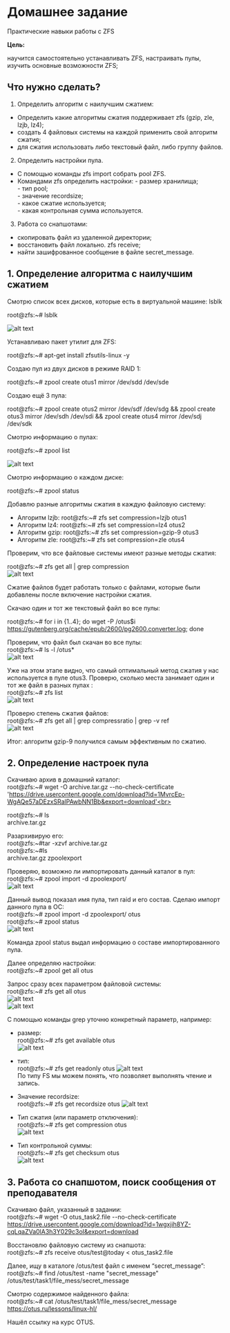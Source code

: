 # Домашнее задание
Практические навыки работы с ZFS

**Цель:**

научится самостоятельно устанавливать ZFS, настраивать пулы, изучить основные возможности ZFS;

## Что нужно сделать? 


 1.   Определить алгоритм с наилучшим сжатием:

  +  Определить какие алгоритмы сжатия поддерживает zfs (gzip, zle, lzjb, lz4);
  + создать 4 файловых системы на каждой применить свой алгоритм сжатия;
  + для сжатия использовать либо текстовый файл, либо группу файлов.

 2. Определить настройки пула.
 + С помощью команды zfs import собрать pool ZFS.
 + Командами zfs определить настройки:
    \- размер хранилища;        
    \- тип pool;        
    \- значение recordsize;       
    \- какое сжатие используется;       
    \- какая контрольная сумма используется.
   
 3. Работа со снапшотами:

 + скопировать файл из удаленной директории;
 + восстановить файл локально. zfs receive;
 + найти зашифрованное сообщение в файле secret_message.

## 1. Определение алгоритма с наилучшим сжатием

Смотрю список всех дисков, которые есть в виртуальной машине: lsblk

root@zfs:~# lsblk

![alt text](image-1.png)

Устанавливаю пакет утилит для ZFS:

root@zfs:~# apt-get install zfsutils-linux -y

Создаю пул из двух дисков в режиме RAID 1:

root@zfs:~# zpool create otus1 mirror /dev/sdd /dev/sde

Создаю ещё 3 пула:

root@zfs:~# zpool create otus2 mirror /dev/sdf /dev/sdg && zpool create otus3 mirror /dev/sdh /dev/sdi &&
 zpool create otus4 mirror /dev/sdj /dev/sdk

 Смотрю информацию о пулах:

 root@zfs:~# zpool list

![alt text](image-2.png)

Смотрю информацию о каждом диске:

root@zfs:~# zpool status

Добавлю разные алгоритмы сжатия в каждую файловую систему:
- Алгоритм lzjb:
 root@zfs:~# zfs set compression=lzjb otus1
- Алгоритм lz4: root@zfs:~# zfs set compression=lz4 otus2
- Алгоритм gzip: root@zfs:~# zfs set compression=gzip-9 otus3
- Алгоритм zle: root@zfs:~# zfs set compression=zle otus4

Проверим, что все файловые системы имеют разные методы сжатия:

root@zfs:~# zfs get all | grep compression <br>
![alt text](image-3.png)

Сжатие файлов будет работать только с файлами, которые были добавлены после включение настройки сжатия.

Скачаю один и тот же текстовый файл во все пулы:

root@zfs:~# for i in {1..4}; do wget -P /otus$i https://gutenberg.org/cache/epub/2600/pg2600.converter.log; done

Проверим, что файл был скачан во все пулы:<br>
root@zfs:~# ls -l /otus*<br>
![alt text](image-4.png)

Уже на этом этапе видно, что самый оптимальный метод сжатия у нас используется в пуле otus3.
Проверю, сколько места занимает один и тот же файл в разных пулах :<br>
root@zfs:~# zfs list<br>
![alt text](image-5.png)

Проверю степень сжатия файлов:<br>
root@zfs:~# zfs get all | grep compressratio | grep -v ref<br>
![alt text](image-6.png)

Итог: алгоритм gzip-9 получился самым эффективным по сжатию.

##  2. Определение настроек пула
Скачиваю архив в домашний каталог:<br>
root@zfs:~# wget -O archive.tar.gz --no-check-certificate 'https://drive.usercontent.google.com/download?id=1MvrcEp-WgAQe57aDEzxSRalPAwbNN1Bb&export=download'<br>

root@zfs:~# ls<br>
archive.tar.gz 

Разархивирую его:<br>
root@zfs:~#tar -xzvf archive.tar.gz<br>
root@zfs:~#ls<br>
archive.tar.gz zpoolexport


Проверяю, возможно ли импортировать данный каталог в пул:<br>
root@zfs:~# zpool import -d zpoolexport/<br>
![alt text](image-7.png)

Данный вывод показал имя пула, тип raid и его состав. 
Сделаю импорт данного пула в ОС: <br>
root@zfs:~# zpool import -d zpoolexport/ otus <br>
root@zfs:~# zpool status<br>
![alt text](image-8.png)

Команда zpool status выдал информацию о составе импортированного пула.

Далее определяю настройки:<br>
root@zfs:~# zpool get all otus

Запрос сразу всех параметром файловой системы:<br>
root@zfs:~# zfs get all otus<br>
![alt text](image-9.png)<br>
![alt text](image-10.png)



C помощью команды grep уточню конкретный параметр, например:
- размер:<br>
root@zfs:~# zfs get available otus<br>
![alt text](image-11.png)

- тип:<br>
root@zfs:~# zfs get readonly otus
![alt text](image-12.png)<br>
По типу FS мы можем понять, что позволяет выполнять чтение и запись.
- Значение recordsize:<br>
root@zfs:~# zfs get recordsize otus
![alt text](image-13.png)

- Тип сжатия (или параметр отключения):<br>
root@zfs:~# zfs get compression otus<br>
![alt text](image-14.png)

- Тип контрольной суммы:<br>
root@zfs:~# zfs get checksum otus<br>
![alt text](image-15.png)

## 3. Работа со снапшотом, поиск сообщения от преподавателя

Скачиваю файл, указанный в задании:<br>
root@zfs:~# wget -O otus_task2.file --no-check-certificate https://drive.usercontent.google.com/download?id=1wgxjih8YZ-cqLqaZVa0lA3h3Y029c3oI&export=download

Восстановлю файловую систему из снапшота:<br>
root@zfs:~# zfs receive otus/test@today < otus_task2.file

Далее, ищу в каталоге /otus/test файл с именем “secret_message”:
root@zfs:~# find /otus/test -name "secret_message"<br>
/otus/test/task1/file_mess/secret_message

Смотрю содержимое найденного файла:<br>
root@zfs:~# cat /otus/test/task1/file_mess/secret_message<br>
https://otus.ru/lessons/linux-hl/

Нашёл ссылку на курс OTUS.